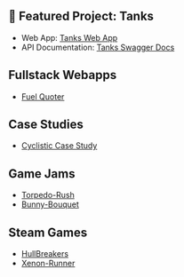 
<!--
**Jana-TT/Jana-TT** is a ✨ _special_ ✨ repository because its `README.md` (this file) appears on your GitHub profile.

Here are some ideas to get you started:

- 🔭 I’m currently working on ...
- 🌱 I’m currently learning ...
- 👯 I’m looking to collaborate on ...
- 🤔 I’m looking for help with ...
- 💬 Ask me about ...
- 📫 How to reach me: janattsite@gmail.com OR 
- 😄 Pronouns: ...
- ⚡ Fun fact: ...
-->

## 🌟 Featured Project: Tanks 
  * Web App: [Tanks Web App](https://tank-ui.vercel.app/)
  * API Documentation: [Tanks Swagger Docs](https://tanks-api.wolfeydev.com/docs)

## Fullstack Webapps
- [Fuel Quoter](https://fuelquote.vercel.app/registrationPage)

## Case Studies
- [Cyclistic Case Study](https://sites.google.com/view/janatahan/cyclistic-case-study?authuser=0)
  
## Game Jams
- [Torpedo-Rush](https://wolfeycs.itch.io/torpedo-rush)
- [Bunny-Bouquet](https://wolfeycs.itch.io/bunny-bouquet)

## Steam Games
- [HullBreakers](https://store.steampowered.com/app/1808210/Hullbreakers/)
- [Xenon-Runner](https://store.steampowered.com/app/2327130/XenonRunner/)
